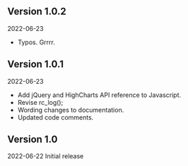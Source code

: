 ## Version 1.0.2
2022-06-23
- Typos. Grrrr.

## Version 1.0.1
2022-06-23
- Add jQuery and HighCharts API reference to Javascript.
- Revise rc_log();
- Wording changes to documentation.
- Updated code comments.

## Version 1.0
2022-06-22 Initial release

